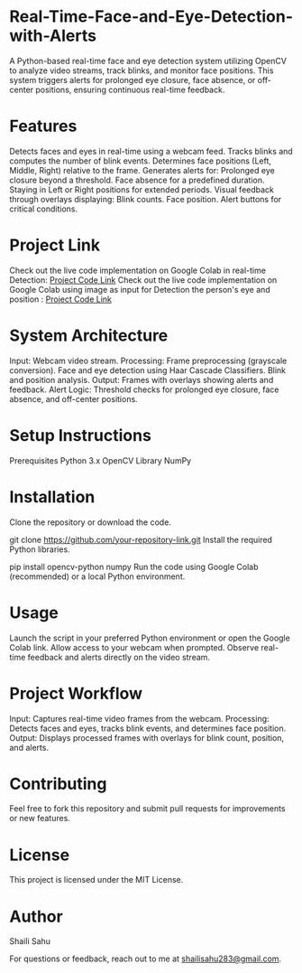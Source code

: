 # Real-Time-Face-and-Eye-Detection-with-Alerts
A Python-based real-time face and eye detection system utilizing OpenCV to analyze video streams, track blinks, and monitor face positions. This system triggers alerts for prolonged eye closure, face absence, or off-center positions, ensuring continuous real-time feedback.

# Features
Detects faces and eyes in real-time using a webcam feed.
Tracks blinks and computes the number of blink events.
Determines face positions (Left, Middle, Right) relative to the frame.
Generates alerts for:
Prolonged eye closure beyond a threshold.
Face absence for a predefined duration.
Staying in Left or Right positions for extended periods.
Visual feedback through overlays displaying:
Blink counts.
Face position.
Alert buttons for critical conditions.
# Project Link
Check out the live code implementation on Google Colab in real-time Detection: [Project Code Link](https://colab.research.google.com/drive/1tjo-YXL7jvLfSJRJ6r38-nQLeZDPYIks?usp=sharing)
Check out the live code implementation on Google Colab using image as input for Detection the person's eye and position : [Project Code Link](https://colab.research.google.com/drive/1P95uk-lRKsATCuXK4_LKEhRlaRtt424W?usp=sharing)


# System Architecture
Input: Webcam video stream.
Processing:
Frame preprocessing (grayscale conversion).
Face and eye detection using Haar Cascade Classifiers.
Blink and position analysis.
Output: Frames with overlays showing alerts and feedback.
Alert Logic: Threshold checks for prolonged eye closure, face absence, and off-center positions.
# Setup Instructions
Prerequisites
Python 3.x
OpenCV Library
NumPy
# Installation
Clone the repository or download the code.

git clone https://github.com/your-repository-link.git
Install the required Python libraries.

pip install opencv-python numpy
Run the code using Google Colab (recommended) or a local Python environment.

# Usage
Launch the script in your preferred Python environment or open the Google Colab link.
Allow access to your webcam when prompted.
Observe real-time feedback and alerts directly on the video stream.
# Project Workflow
Input: Captures real-time video frames from the webcam.
Processing: Detects faces and eyes, tracks blink events, and determines face position.
Output: Displays processed frames with overlays for blink count, position, and alerts.
# Contributing
Feel free to fork this repository and submit pull requests for improvements or new features.

# License
This project is licensed under the MIT License.

# Author
Shaili Sahu

For questions or feedback, reach out to me at shailisahu283@gmail.com.
